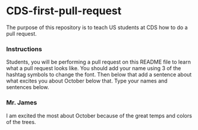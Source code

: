# CDS-first-pull-request
The purpose of this repository is to teach US students at CDS how to do a pull request.

### Instructions
Students, you will be performing a pull request on this README file to learn what a pull request looks like. You should add your name using 3 of the hashtag symbols to change the font. Then below that add a sentence about what excites you about October below that. Type your names and sentences below.

### Mr. James
I am excited the most about October because of the great temps and colors of the trees.
